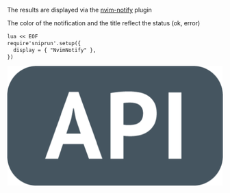 The results are displayed via the [nvim-notify](https://github.com/rcarriga/nvim-notify) plugin


The color of the notification and the title reflect the status (ok, error)

```
lua << EOF
require'sniprun'.setup({
  display = { "NvimNotify" },
})
```
![](visual_assets/api.png)
